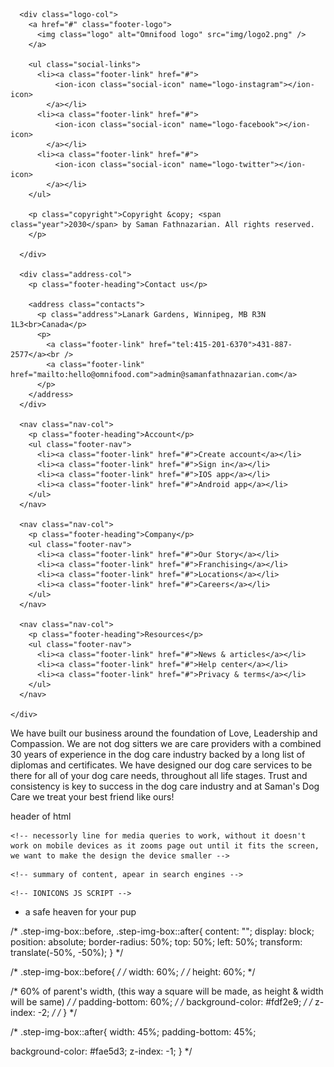   <footer class="footer">
    <div class="container grid grid--footer">

      <div class="logo-col">
        <a href="#" class="footer-logo">
          <img class="logo" alt="Omnifood logo" src="img/logo2.png" />
        </a>

        <ul class="social-links">
          <li><a class="footer-link" href="#">
              <ion-icon class="social-icon" name="logo-instagram"></ion-icon>
            </a></li>
          <li><a class="footer-link" href="#">
              <ion-icon class="social-icon" name="logo-facebook"></ion-icon>
            </a></li>
          <li><a class="footer-link" href="#">
              <ion-icon class="social-icon" name="logo-twitter"></ion-icon>
            </a></li>
        </ul>

        <p class="copyright">Copyright &copy; <span class="year">2030</span> by Saman Fathnazarian. All rights reserved.
        </p>

      </div>

      <div class="address-col">
        <p class="footer-heading">Contact us</p>

        <address class="contacts">
          <p class="address">Lanark Gardens, Winnipeg, MB R3N 1L3<br>Canada</p>
          <p>
            <a class="footer-link" href="tel:415-201-6370">431-887-2577</a><br />
            <a class="footer-link" href="mailto:hello@omnifood.com">admin@samanfathnazarian.com</a>
          </p>
        </address>
      </div>

      <nav class="nav-col">
        <p class="footer-heading">Account</p>
        <ul class="footer-nav">
          <li><a class="footer-link" href="#">Create account</a></li>
          <li><a class="footer-link" href="#">Sign in</a></li>
          <li><a class="footer-link" href="#">IOS app</a></li>
          <li><a class="footer-link" href="#">Android app</a></li>
        </ul>
      </nav>

      <nav class="nav-col">
        <p class="footer-heading">Company</p>
        <ul class="footer-nav">
          <li><a class="footer-link" href="#">Our Story</a></li>
          <li><a class="footer-link" href="#">Franchising</a></li>
          <li><a class="footer-link" href="#">Locations</a></li>
          <li><a class="footer-link" href="#">Careers</a></li>
        </ul>
      </nav>

      <nav class="nav-col">
        <p class="footer-heading">Resources</p>
        <ul class="footer-nav">
          <li><a class="footer-link" href="#">News & articles</a></li>
          <li><a class="footer-link" href="#">Help center</a></li>
          <li><a class="footer-link" href="#">Privacy & terms</a></li>
        </ul>
      </nav>

    </div>
  </footer>


<p class="section-text">We have built our business around the foundation of Love, Leadership and Compassion.
            We are not dog sitters we are care providers with a combined 30 years of experience in the dog care industry
            backed by a long list of diplomas and certificates. We have designed our dog care services to be there for
            all of your dog care needs, throughout all life stages. Trust and consistency is key to success in the dog
            care industry and at Saman's Dog Care we treat your best friend like ours!</p>

header of html

  <!-- FAVICONS -->
  <!-- <link rel="icon" href="img/favicon.png" /> -->
  <!-- <link rel="apple-touch-icon" href="img/apple-touch-icon.png" /> -->
  <!-- for Android -->
  <!-- <link rel="manifest" href="manifest.webmanifest"> -->

    <!-- necessorly line for media queries to work, without it doesn't work on mobile devices as it zooms page out until it fits the screen, we want to make the design the device smaller -->
  <!-- makes page match screens width, wihout zooming out -->

    <!-- summary of content, apear in search engines -->
  <!-- meta is metaData, data that describes other data -->


  <!-- <link rel="stylesheet" href="css/style.css"> -->
  <!-- <link rel="stylesheet" href="css/queries.css"> -->


    <!-- IONICONS JS SCRIPT -->
  <!-- <script type="module" src="https://unpkg.com/ionicons@5.5.2/dist/ionicons/ionicons.esm.js"></script>
  <script nomodule src="https://unpkg.com/ionicons@5.5.2/dist/ionicons/ionicons.js"></script> -->


- a safe heaven for your pup

/* .step-img-box::before, .step-img-box::after{
  content: "";
  display: block;
  position: absolute;
  border-radius: 50%;
  top: 50%;
  left: 50%;
  transform: translate(-50%, -50%);
} */

/* .step-img-box::before{ */
/* width: 60%; */
/* height: 60%; */

/* 60% of parent's width, (this way a square will be made, as height & width will be same) */
/* padding-bottom: 60%; */
/* background-color: #fdf2e9; */
/* z-index:  -2; */
/* } */

/* .step-img-box::after{
  width: 45%;
  padding-bottom: 45%;

  background-color: #fae5d3;
  z-index:  -1;
} */